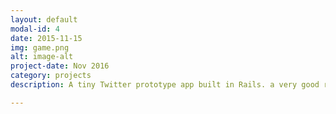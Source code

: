 ```yaml
---
layout: default
modal-id: 4
date: 2015-11-15
img: game.png
alt: image-alt
project-date: Nov 2016
category: projects
description: A tiny Twitter prototype app built in Rails. a very good resource for those who interested in learning Rails. It uses TDD for the whole development. The app can be seen <a href="http://dong-micropost.herokuapp.com" target="_blank">here</a>. (This app is from Ruby on Rails Tutorial)

---
```

